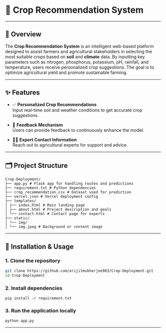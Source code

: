 # 🌾 Crop Recommendation System

---

## 📌 Overview

The **Crop Recommendation System** is an intelligent web-based platform designed to assist farmers and agricultural stakeholders in selecting the most suitable crops based on **soil** and **climate** data. By inputting key parameters such as nitrogen, phosphorus, potassium, pH, rainfall, and temperature, users receive personalized crop suggestions. The goal is to optimize agricultural yield and promote sustainable farming.

---

## ✨ Features

- ✅ **Personalized Crop Recommendations**  
  Input real-time soil and weather conditions to get accurate crop suggestions.

- 💬 **Feedback Mechanism**  
  Users can provide feedback to continuously enhance the model.

- 👨‍🌾 **Expert Contact Information**  
  Reach out to agricultural experts for support and advice.

---

## 🗂️ Project Structure
```
Crop-Deployment/
├── app.py # Flask app for handling routes and predictions
├── requirement.txt # Python dependencies
├── crop_recommendation.csv # Dataset used for prediction
├── vercel.json # Vercel deployment config
├── templates/
│ ├── index.html # Main landing page
│ ├── about.html # Project description and goals
│ └── contact.html # Contact page for experts
├── static/
│ └── img/
│ └── img.jpeg # Background or content image
```
---


## 🚀 Installation & Usage

### 1. Clone the repository

```bash
git clone https://github.com/arijitmukherjee983/Crop-Deployment.git
cd Crop-Deployment
```

### 2. Install dependencies
```
pip install -r requirement.txt
```
### 3. Run the application locally
```
python app.py
```
---
